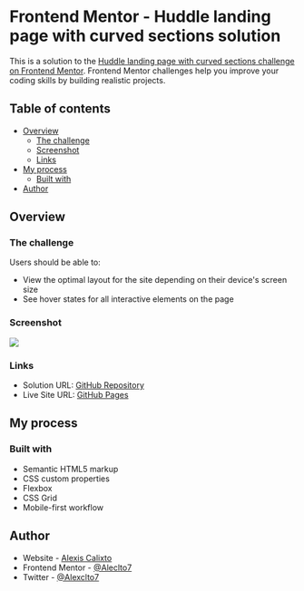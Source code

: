 # Frontend Mentor - Huddle landing page with curved sections solution

This is a solution to the [Huddle landing page with curved sections challenge on Frontend Mentor](https://www.frontendmentor.io/challenges/huddle-landing-page-with-curved-sections-5ca5ecd01e82137ec91a50f2). Frontend Mentor challenges help you improve your coding skills by building realistic projects. 

## Table of contents

- [Overview](#overview)
  - [The challenge](#the-challenge)
  - [Screenshot](#screenshot)
  - [Links](#links)
- [My process](#my-process)
  - [Built with](#built-with)
- [Author](#author)

## Overview

### The challenge

Users should be able to:

- View the optimal layout for the site depending on their device's screen size
- See hover states for all interactive elements on the page

### Screenshot

![](https://i.imgur.com/0j9dzpP.png)

### Links

- Solution URL: [GitHub Repository](https://github.com/Aleclto7/huddle-landing-page-with-curved-sections-master)
- Live Site URL: [GitHub Pages](https://aleclto7.github.io/huddle-landing-page-with-curved-sections-master/)

## My process

### Built with

- Semantic HTML5 markup
- CSS custom properties
- Flexbox
- CSS Grid
- Mobile-first workflow

## Author

- Website - [Alexis Calixto](https://pf-aleclto7.netlify.app/)
- Frontend Mentor - [@Aleclto7](https://www.frontendmentor.io/profile/Aleclto7)
- Twitter - [@Alexclto7](https://twitter.com/Alexclto7)